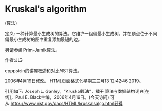 # Kruskal's algorithm


(算法)



定义:
一种计算最小生成树的算法。它维护一组偏最小生成树，并在顶点位于不同偏最小生成树的图中重复添加最短的边。



另请参阅
Prim-Jarnik算法。


作者:JLG


epppstein的讲座概述和对比MST算法。








2006年4月19日修改。
HTML页面格式化星期三三月13 12:42:46 2019。



引用如下:
Joseph L. Ganley，“Kruskal算法”，载于
算法与数据结构词典[在线]，Paul E. Black主编，2006年4月19日。(今天访问)
可从:https://www.nist.gov/dads/HTML/kruskalsalgo.html获得